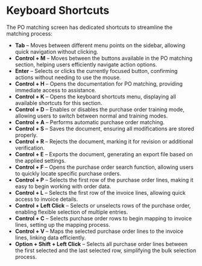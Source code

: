 # Keyboard Shortcuts

The PO matching screen has dedicated shortcuts to streamline the matching process:

* **Tab** – Moves between different menu points on the sidebar, allowing quick navigation without clicking.
* **Control + M** – Moves between the buttons available in the PO matching section, helping users efficiently navigate action options.
* **Enter** – Selects or clicks the currently focused button, confirming actions without needing to use the mouse.
* **Control + H** – Opens the documentation for PO matching, providing immediate access to assistance.
* **Control + K** – Opens the keyboard shortcuts menu, displaying all available shortcuts for this section.
* **Control + D** – Enables or disables the purchase order training mode, allowing users to switch between normal and training modes.
* **Control + A** – Performs automatic purchase order matching.
* **Control + S** – Saves the document, ensuring all modifications are stored properly.
* **Control + R** – Rejects the document, marking it for revision or additional verification.
* **Control + E** – Exports the document, generating an export file based on the applied settings.
* **Control + F** – Opens the purchase order search function, allowing users to quickly locate specific purchase orders.
* **Control + P** – Selects the first row of the purchase order lines, making it easy to begin working with order data.
* **Control + L** – Selects the first row of the invoice lines, allowing quick access to invoice details.
* **Control + Left Click** – Selects or unselects rows of the purchase order, enabling flexible selection of multiple entries.
* **Control + C** – Selects purchase order rows to begin mapping to invoice lines, setting up the mapping process.
* **Control + V** – Maps the selected purchase order lines to the invoice lines, linking data efficiently.
* **Option + Shift + Left Click** – Selects all purchase order lines between the first selected and the last selected row, simplifying the bulk selection process.
